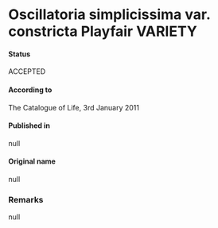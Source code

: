 # Oscillatoria simplicissima var. constricta Playfair VARIETY

#### Status
ACCEPTED

#### According to
The Catalogue of Life, 3rd January 2011

#### Published in
null

#### Original name
null

### Remarks
null